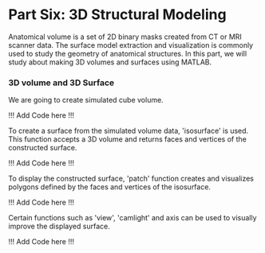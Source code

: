 # Part Six: 3D Structural Modeling

Anatomical volume is a set of 2D binary masks created from CT or MRI scanner data. The surface model extraction and visualization is commonly used to study the geometry of anatomical structures. In this part, we will study about making 3D volumes and surfaces using MATLAB.



### 3D volume and 3D Surface

We are going to create simulated cube volume. 

!!! Add Code here !!!

To create a surface from the simulated volume data, 'isosurface' is used. This function accepts a 3D volume and returns faces and vertices of the constructed surface.

!!! Add Code here !!!

To display the constructed surface, 'patch' function creates and visualizes  polygons defined by the faces and vertices of the isosurface. 

!!! Add Code here !!!

Certain functions such as 'view', 'camlight' and axis can be used to visually improve the displayed surface. 

!!! Add Code here !!!









